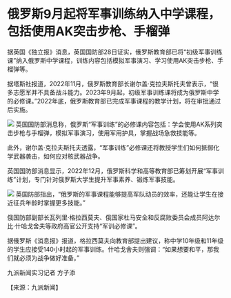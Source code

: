 # 俄罗斯9月起将军事训练纳入中学课程，包括使用AK突击步枪、手榴弹

据英国《独立报》消息，英国国防部28日证实，俄罗斯教育部已将“初级军事训练课”纳入俄罗斯中学课程，训练内容包括模拟军事演习、学习使用AK突击步枪、手榴弹等。

据塔斯社报道，2022年11月，俄罗斯教育部长谢尔盖·克拉夫斯托夫曾表示，“很多志愿军并不具备战斗能力。2023年9月起，初级军事训练课将成为俄罗斯中学的必修课。”2022年底，俄罗斯教育部已完成军事课程的教学计划，将在审批通过后实施。

![](https://inews.gtimg.com/newsapp_bt/0/15632616091/1000)
英国国防部消息称，俄罗斯“军事训练”的必修课内容包括：学会使用AK系列突击步枪与手榴弹，模拟军事演习，使用军用护具，掌握战场急救技能等。

此外，谢尔盖·克拉夫斯托夫透露，“军事训练”必修课还将教授学生们如何抵御化学武器袭击，如何应对核武器战争。

英国国防部消息显示，2022年12月，俄罗斯科学和高等教育部已筹划开展“军事训练”计划，专门针对俄罗斯大学生提升军事素养、锻炼军事技能。

![](https://inews.gtimg.com/newsapp_bt/0/15632616100/1000)
英国防部指出，“俄罗斯的军事课程能够提高军队动员的效率，还能让学生在接近征兵年龄时掌握更多技能。”

俄国防部副部长瓦列里·格拉西莫夫、俄国家杜马安全和反腐败委员会成员阿达尔比·什哈戈舍夫等政府高官公开支持“军训必修课”。

据俄罗斯《消息报》报道，格拉西莫夫向教育部提出建议，称中学10年级和11年级的学生应接受140小时起的军事训练。什哈戈舍夫则强调：“如果想要和平，那我们就必须为战争做好准备。”

九派新闻实习记者 方子添

【来源：九派新闻】

